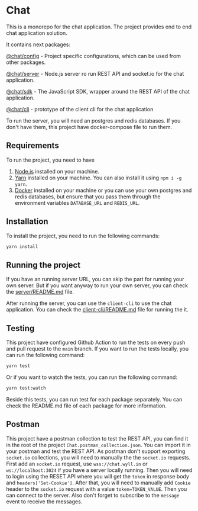 # Chat

This is a monorepo for the chat application. The project provides end to end chat application solution.

It contains next packages:

[@chat/config](./packages/config/README.md) - Project specific configurations, which can be used from other packages.

[@chat/server](./packages/server/README.md) - Node.js server ro run REST API and socket.io for the chat application.

[@chat/sdk](./packages/sdk/README.md) - The JavaScript SDK, wrapper around the REST API of the chat application.

[@chat/cli](./packages/client-cli/README.md) - prototype of the client cli for the chat application

To run the server, you will need an postgres and redis databases. If you don't have them, this project have docker-compose file to run them.

## Requirements

To run the project, you need to have

1. [Node.js](https://nodejs.org/en/) installed on your machine.
2. [Yarn](https://yarnpkg.com/) installed on your machine. You can also install it using `npm i -g yarn`.
3. [Docker](https://www.docker.com/) installed on your machine or you can use your own postgres and redis databases,
   but ensure that you pass them through the environment variables `DATABASE_URL` and `REDIS_URL`.

## Installation

To install the project, you need to run the following commands:

```bash
yarn install
```

## Running the project

If you have an running server URL, you can skip the part for running your own server. But if you want anyway to run your own server, you can check the [server/README.md](./packages/server/README.md) file.

After running the server, you can use the `client-cli` to use the chat application. You can check the [client-cli/README.md](./packages/client-cli/README.md) file for running the it.

## Testing

This project have configured Github Action to run the tests on every push and pull request to the `main` branch. If you want to run the tests locally, you can run the following command:

```bash
yarn test
```

Or if you want to watch the tests, you can run the following command:

```bash
yarn test:watch
```

Beside this tests, you can run test for each package separately. You can check the README.md file of each package for more information.

## Postman

This project have a postman collection to test the REST API, you can find it in the root of the project `Chat.postman_collection.json`. You can import it in your postman and test the REST API. As postman don't support exporting `socket.io` collections, you will need to manually the the `socket.io` requests. First add an `socket.io` request,
use `wss://chat.wyll.in` or `ws://localhost:3024` if you have a server locally running. Then you will need to login using the RESET API where you will get the `token` in response
body and `headers['Set-Cookie']`. After that, you will need to manually add `Cookie` header to the `socket.io` request with a value `token=TOKEN_VALUE`. Then you can
connect to the server. Also don't forget to subscribe to the `message` event to receive the messages.
